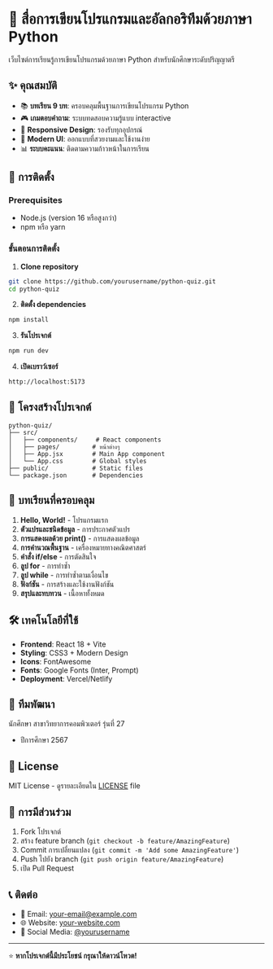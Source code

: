 # 🐍 สื่อการเขียนโปรแกรมและอัลกอริทึมด้วยภาษา Python

เว็บไซต์การเรียนรู้การเขียนโปรแกรมด้วยภาษา Python สำหรับนักศึกษาระดับปริญญาตรี

## ✨ คุณสมบัติ

- 📚 **บทเรียน 9 บท**: ครอบคลุมพื้นฐานการเขียนโปรแกรม Python
- 🎮 **เกมตอบคำถาม**: ระบบทดสอบความรู้แบบ interactive
- 📱 **Responsive Design**: รองรับทุกอุปกรณ์
- 🎨 **Modern UI**: ออกแบบที่สวยงามและใช้งานง่าย
- 📊 **ระบบคะแนน**: ติดตามความก้าวหน้าในการเรียน

## 🚀 การติดตั้ง

### Prerequisites
- Node.js (version 16 หรือสูงกว่า)
- npm หรือ yarn

### ขั้นตอนการติดตั้ง

1. **Clone repository**
```bash
git clone https://github.com/yourusername/python-quiz.git
cd python-quiz
```

2. **ติดตั้ง dependencies**
```bash
npm install
```

3. **รันโปรเจกต์**
```bash
npm run dev
```

4. **เปิดเบราว์เซอร์**
```
http://localhost:5173
```

## 📁 โครงสร้างโปรเจกต์

```
python-quiz/
├── src/
│   ├── components/     # React components
│   ├── pages/         # หน้าต่างๆ
│   ├── App.jsx        # Main App component
│   └── App.css        # Global styles
├── public/            # Static files
└── package.json       # Dependencies
```

## 🎯 บทเรียนที่ครอบคลุม

1. **Hello, World!** - โปรแกรมแรก
2. **ตัวแปรและชนิดข้อมูล** - การประกาศตัวแปร
3. **การแสดงผลด้วย print()** - การแสดงผลข้อมูล
4. **การคำนวณพื้นฐาน** - เครื่องหมายทางคณิตศาสตร์
5. **คำสั่ง if/else** - การตัดสินใจ
6. **ลูป for** - การทำซ้ำ
7. **ลูป while** - การทำซ้ำตามเงื่อนไข
8. **ฟังก์ชัน** - การสร้างและใช้งานฟังก์ชัน
9. **สรุปและทบทวน** - เนื้อหาทั้งหมด

## 🛠️ เทคโนโลยีที่ใช้

- **Frontend**: React 18 + Vite
- **Styling**: CSS3 + Modern Design
- **Icons**: FontAwesome
- **Fonts**: Google Fonts (Inter, Prompt)
- **Deployment**: Vercel/Netlify

## 👥 ทีมพัฒนา

นักศึกษา สาขาวิทยาการคอมพิวเตอร์ รุ่นที่ 27
- ปีการศึกษา 2567

## 📄 License

MIT License - ดูรายละเอียดใน [LICENSE](LICENSE) file

## 🤝 การมีส่วนร่วม

1. Fork โปรเจกต์
2. สร้าง feature branch (`git checkout -b feature/AmazingFeature`)
3. Commit การเปลี่ยนแปลง (`git commit -m 'Add some AmazingFeature'`)
4. Push ไปยัง branch (`git push origin feature/AmazingFeature`)
5. เปิด Pull Request

## 📞 ติดต่อ

- 📧 Email: your-email@example.com
- 🌐 Website: [your-website.com](https://your-website.com)
- 📱 Social Media: [@yourusername](https://twitter.com/yourusername)

---

⭐ **หากโปรเจกต์นี้มีประโยชน์ กรุณาให้ดาวน์โหวต!**
